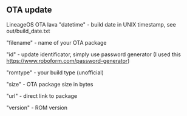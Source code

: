 ## OTA update
LineageOS OTA lava
"datetime" - build date in UNIX timestamp, see out/build_date.txt

"filename" - name of your OTA package

"id" - update identificator, simply use password generator (I used this https://www.roboform.com/password-generator)

"romtype" - your build type (unofficial)

"size" - OTA package size in bytes

"url" - direct link to package

"version" - ROM version
